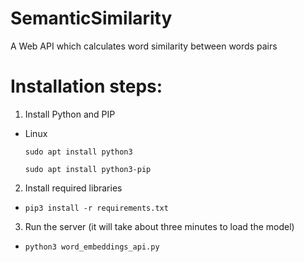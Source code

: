 # SemanticSimilarity
A Web API which calculates word similarity between words pairs

# Installation steps:
1. Install Python and PIP

* Linux

  `sudo apt install python3`

  `sudo apt install python3-pip`

2. Install required libraries

* `pip3 install -r requirements.txt`

3. Run the server (it will take about three minutes to load the model)

* `python3 word_embeddings_api.py`
